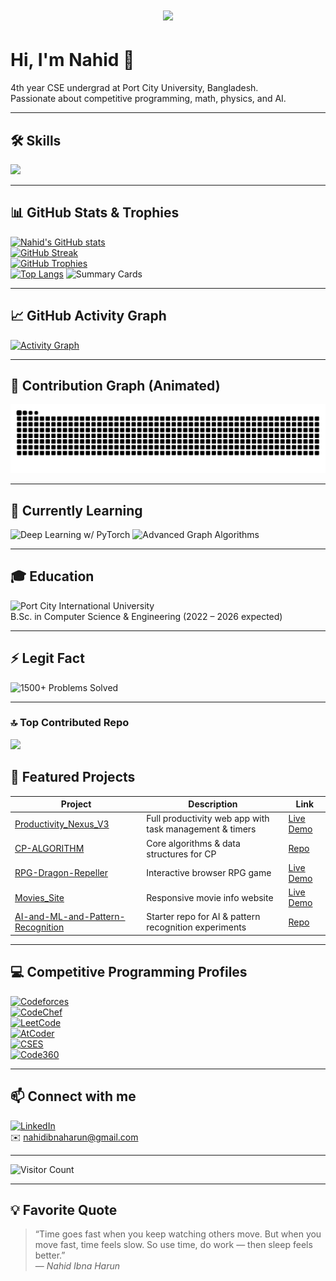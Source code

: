 <!-- Typing Animation -->
<h1 align="center">
  <img src="https://readme-typing-svg.herokuapp.com?font=Fira+Code&size=35&duration=3000&color=39FF14&center=true&vCenter=true&width=650&height=60&lines=Hey,+I'm+Nahid!;Competitive+Programmer;Tech+Enthusiast;Physics+Lover;Math+Explorer;AI+Explorer" />
</h1>

# Hi, I'm Nahid 👋

4th year CSE undergrad at Port City University, Bangladesh.  
Passionate about competitive programming, math, physics, and AI.

---

## 🛠️ Skills

<p align="left">
  <img src="https://skillicons.dev/icons?i=cpp,python,js,php,mysql,html,css" />
</p>

---
## 📊 GitHub Stats & Trophies

[![Nahid's GitHub stats](https://github-readme-stats.vercel.app/api?username=nahidibnaharun&show_icons=true&theme=radical&count_private=true)](https://github.com/nahidibnaharun)  
[![GitHub Streak](https://github-readme-streak-stats.herokuapp.com/?user=nahidibnaharun&theme=radical)](https://github.com/nahidibnaharun)  
[![GitHub Trophies](https://github-profile-trophy.vercel.app/?username=nahidibnaharun&theme=radical)](https://github.com/nahidibnaharun)  
[![Top Langs](https://github-readme-stats.vercel.app/api/top-langs/?username=nahidibnaharun&layout=compact&theme=radical)](https://github.com/nahidibnaharun)
![Summary Cards](https://github-profile-summary-cards.vercel.app/api/cards/profile-details?username=nahidibnaharun&theme=radical)

---

## 📈 GitHub Activity Graph

[![Activity Graph](https://github-readme-activity-graph.vercel.app/graph?username=nahidibnaharun&theme=tokyo-night)](https://github.com/nahidibnaharun)

---
## 🎯 Contribution Graph (Animated)  
![snake gif](https://github.com/nahidibnaharun/nahidibnaharun/blob/output/github-snake-dark.svg)


---

## 🌱 Currently Learning

<img alt="Deep Learning w/ PyTorch" src="https://img.shields.io/badge/Deep%20Learning-PyTorch-orange?style=flat-square&logo=pytorch" />  
<img alt="Advanced Graph Algorithms" src="https://img.shields.io/badge/Graph%20Algorithms-Advanced-blue?style=flat-square" />

---

## 🎓 Education

![Port City International University](https://img.shields.io/badge/Port%20City%20IU-2022%20%E2%80%93%202026-blue?style=flat-square&logo=education)  
B.Sc. in Computer Science & Engineering (2022 – 2026 expected)

---

## ⚡ Legit Fact

![1500+ Problems Solved](https://img.shields.io/badge/Solved-1500%2B%20Problems-brightgreen?style=flat-square&logo=leetcode)

---
### 🔝 Top Contributed Repo
![](https://github-contributor-stats.vercel.app/api?username=nahidibnaharun&limit=5&theme=dark&combine_all_yearly_contributions=true)
## 🚀 Featured Projects

| Project | Description | Link |
|---------|-------------|------|
| [Productivity_Nexus_V3](https://github.com/nahidibnaharun/Productivity_Nexus_V3) | Full productivity web app with task management & timers | [Live Demo](https://nahidibnaharun.github.io/Productivity_Nexus_V3/) |
| [CP-ALGORITHM](https://github.com/nahidibnaharun/CP-ALGORITHM) | Core algorithms & data structures for CP | [Repo](https://github.com/nahidibnaharun/CP-ALGORITHM) |
| [RPG-Dragon-Repeller](https://github.com/nahidibnaharun/RPG-Dragon-Repeller) | Interactive browser RPG game | [Live Demo](https://nahidibnaharun.github.io/RPG-Dragon-Repeller/) |
| [Movies_Site](https://github.com/nahidibnaharun/Movies_Site) | Responsive movie info website | [Live Demo](https://nahidibnaharun.github.io/Movies_Site/) |
| [AI-and-ML-and-Pattern-Recognition](https://github.com/nahidibnaharun/AI-and-ML-and-Pattern-Recognition) | Starter repo for AI & pattern recognition experiments | [Repo](https://github.com/nahidibnaharun/AI-and-ML-and-Pattern-Recognition) |

---

## 💻 Competitive Programming Profiles

[![Codeforces](https://img.shields.io/badge/Codeforces-mdnahidibnaharun-blue?logo=codeforces&style=for-the-badge)](https://codeforces.com/profile/mdnahidibnaharun)  
[![CodeChef](https://img.shields.io/badge/CodeChef-nahidibnaharun-orange?logo=codechef&style=for-the-badge)](https://www.codechef.com/users/nahidibnaharun)  
[![LeetCode](https://img.shields.io/badge/LeetCode-nahidibnaharun-yellow?logo=leetcode&style=for-the-badge)](https://leetcode.com/u/nahidibnaharun/)  
[![AtCoder](https://img.shields.io/badge/AtCoder-nahidibnaharun-red?logo=atcoder&style=for-the-badge)](https://atcoder.jp/users/nahidibnaharun)  
[![CSES](https://img.shields.io/badge/CSES-104398-blueviolet?logo=cses&style=for-the-badge)](https://cses.fi/user/104398)  
[![Code360](https://img.shields.io/badge/Naukri%20Code360-Nahid-green?logo=google&style=for-the-badge)](https://www.naukri.com/code360/profile/nahidibnaharun)

---

## 📫 Connect with me

[![LinkedIn](https://img.shields.io/badge/LinkedIn-Nahid-blue?logo=linkedin&style=for-the-badge)](https://www.linkedin.com/in/nahidibnaharun/)  
✉️ [nahidibnaharun@gmail.com](mailto:nahidibnaharun@gmail.com)

---

![Visitor Count](https://profile-counter.glitch.me/nahidibnaharun/count.svg)

---

## 💡 Favorite Quote

> “Time goes fast when you keep watching others move. But when you move fast, time feels slow. So use time, do work — then sleep feels better.”  
> — *Nahid Ibna Harun*
